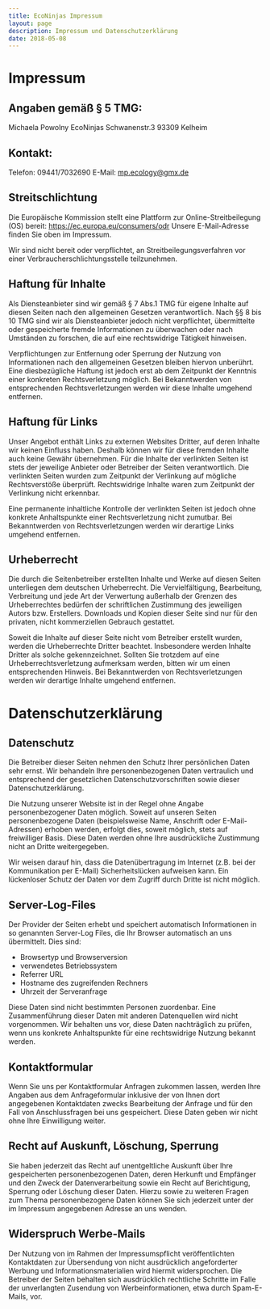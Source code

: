 ```yaml
---
title: EcoNinjas Impressum
layout: page
description: Impressum und Datenschutzerklärung
date: 2018-05-08
---
```


# Impressum

## Angaben gemäß § 5 TMG:
Michaela Powolny
EcoNinjas
Schwanenstr.3
93309 Kelheim

## Kontakt:

Telefon: 09441/7032690
E-Mail: mp.ecology@gmx.de

## Streitschlichtung
Die Europäische Kommission stellt eine Plattform zur
Online-Streitbeilegung (OS) bereit:
<a href="https://ec.europa.eu/consumers/odr">https://ec.europa.eu/consumers/odr</a>
Unsere E-Mail-Adresse finden Sie oben im Impressum.

Wir sind nicht bereit oder verpflichtet, an Streitbeilegungsverfahren
vor einer Verbraucherschlichtungsstelle teilzunehmen.

## Haftung für Inhalte

Als Diensteanbieter sind wir gemäß § 7 Abs.1 TMG für eigene Inhalte
auf diesen Seiten nach den allgemeinen Gesetzen verantwortlich. Nach
§§ 8 bis 10 TMG sind wir als Diensteanbieter jedoch nicht
verpflichtet, übermittelte oder gespeicherte fremde Informationen zu
überwachen oder nach Umständen zu forschen, die auf eine rechtswidrige
Tätigkeit hinweisen.

Verpflichtungen zur Entfernung oder Sperrung der Nutzung von
Informationen nach den allgemeinen Gesetzen bleiben hiervon
unberührt. Eine diesbezügliche Haftung ist jedoch erst ab dem
Zeitpunkt der Kenntnis einer konkreten Rechtsverletzung möglich. Bei
Bekanntwerden von entsprechenden
Rechtsverletzungen werden wir diese Inhalte umgehend entfernen.

## Haftung für Links
Unser Angebot enthält Links zu externen Websites Dritter, auf deren
Inhalte wir keinen Einfluss haben.  Deshalb können wir für diese
fremden Inhalte auch keine Gewähr übernehmen. Für die Inhalte der
verlinkten Seiten ist stets der jeweilige Anbieter oder Betreiber der
Seiten verantwortlich. Die verlinkten Seiten wurden zum Zeitpunkt der
Verlinkung auf mögliche Rechtsverstöße überprüft. Rechtswidrige
Inhalte waren zum Zeitpunkt der Verlinkung nicht erkennbar.

Eine permanente inhaltliche Kontrolle der verlinkten Seiten ist jedoch
ohne konkrete Anhaltspunkte einer Rechtsverletzung nicht zumutbar. Bei
Bekanntwerden von Rechtsverletzungen werden wir derartige Links
umgehend entfernen.

## Urheberrecht

Die durch die Seitenbetreiber erstellten Inhalte und Werke auf diesen
Seiten unterliegen dem deutschen Urheberrecht. Die Vervielfältigung,
Bearbeitung, Verbreitung und jede Art der Verwertung außerhalb der
Grenzen des Urheberrechtes bedürfen der schriftlichen Zustimmung des
jeweiligen Autors bzw.  Erstellers. Downloads und Kopien dieser Seite
sind nur für den privaten, nicht kommerziellen Gebrauch gestattet.

Soweit die Inhalte auf dieser Seite nicht vom Betreiber erstellt
wurden, werden die Urheberrechte Dritter beachtet. Insbesondere werden
Inhalte Dritter als solche gekennzeichnet. Sollten Sie trotzdem auf
eine Urheberrechtsverletzung aufmerksam werden, bitten wir um einen
entsprechenden Hinweis. Bei Bekanntwerden von Rechtsverletzungen
werden wir derartige Inhalte umgehend entfernen.

# Datenschutzerklärung

## Datenschutz

Die Betreiber dieser Seiten nehmen den Schutz Ihrer
persönlichen Daten sehr ernst. Wir behandeln Ihre personenbezogenen
Daten vertraulich und entsprechend der gesetzlichen
Datenschutzvorschriften sowie dieser Datenschutzerklärung.

Die Nutzung unserer Website ist in der Regel ohne Angabe
personenbezogener Daten möglich. Soweit auf unseren Seiten
personenbezogene Daten (beispielsweise Name, Anschrift oder
E-Mail-Adressen) erhoben werden, erfolgt dies, soweit möglich, stets
auf freiwilliger Basis. Diese Daten werden ohne Ihre ausdrückliche
Zustimmung nicht an Dritte weitergegeben.

Wir weisen darauf hin, dass die Datenübertragung im Internet (z.B. bei
der Kommunikation per E-Mail) Sicherheitslücken aufweisen kann. Ein
lückenloser Schutz der Daten vor dem Zugriff durch Dritte ist nicht
möglich.

## Server-Log-Files

Der Provider der Seiten erhebt und speichert automatisch Informationen
in so genannten Server-Log Files, die Ihr Browser automatisch an uns
übermittelt. Dies sind:

- Browsertyp und Browserversion
- verwendetes Betriebssystem
- Referrer URL
- Hostname des zugreifenden Rechners
- Uhrzeit der Serveranfrage

Diese Daten sind nicht bestimmten Personen zuordenbar. Eine
Zusammenführung dieser Daten mit anderen Datenquellen wird nicht
vorgenommen. Wir behalten uns vor, diese Daten nachträglich zu prüfen,
wenn uns konkrete Anhaltspunkte für eine rechtswidrige Nutzung bekannt
werden.

## Kontaktformular

Wenn Sie uns per Kontaktformular Anfragen zukommen lassen, werden Ihre
Angaben aus dem Anfrageformular inklusive der von Ihnen dort
angegebenen Kontaktdaten zwecks Bearbeitung der Anfrage und für den
Fall von Anschlussfragen bei uns gespeichert. Diese Daten geben wir
nicht ohne Ihre Einwilligung weiter.

## Recht auf Auskunft, Löschung, Sperrung

Sie haben jederzeit das Recht auf unentgeltliche Auskunft über Ihre
gespeicherten personenbezogenen Daten, deren Herkunft und Empfänger
und den Zweck der Datenverarbeitung sowie ein Recht auf Berichtigung,
Sperrung oder Löschung dieser Daten. Hierzu sowie zu weiteren Fragen
zum Thema personenbezogene Daten können Sie sich jederzeit unter der
im Impressum angegebenen Adresse an uns wenden.

## Widerspruch Werbe-Mails

Der Nutzung von im Rahmen der Impressumspflicht veröffentlichten
Kontaktdaten zur Übersendung von nicht ausdrücklich angeforderter
Werbung und Informationsmaterialien wird hiermit widersprochen. Die
Betreiber der Seiten behalten sich ausdrücklich rechtliche Schritte im
Falle der unverlangten Zusendung von Werbeinformationen, etwa durch
Spam-E-Mails, vor.
